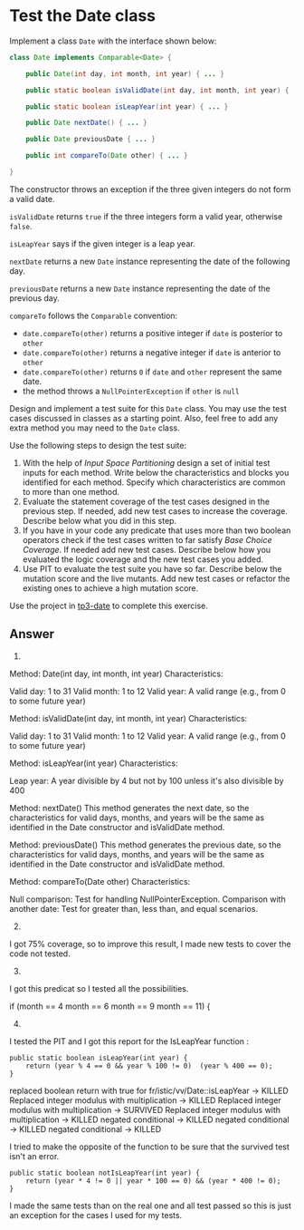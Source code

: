 # Test the Date class

Implement a class `Date` with the interface shown below:

```java
class Date implements Comparable<Date> {

    public Date(int day, int month, int year) { ... }

    public static boolean isValidDate(int day, int month, int year) { ... }

    public static boolean isLeapYear(int year) { ... }

    public Date nextDate() { ... }

    public Date previousDate { ... }

    public int compareTo(Date other) { ... }

}
```

The constructor throws an exception if the three given integers do not form a valid date.

`isValidDate` returns `true` if the three integers form a valid year, otherwise `false`.

`isLeapYear` says if the given integer is a leap year.

`nextDate` returns a new `Date` instance representing the date of the following day.

`previousDate` returns a new `Date` instance representing the date of the previous day.

`compareTo` follows the `Comparable` convention:

* `date.compareTo(other)` returns a positive integer if `date` is posterior to `other`
* `date.compareTo(other)` returns a negative integer if `date` is anterior to `other`
* `date.compareTo(other)` returns `0` if `date` and `other` represent the same date.
* the method throws a `NullPointerException` if `other` is `null` 

Design and implement a test suite for this `Date` class.
You may use the test cases discussed in classes as a starting point. 
Also, feel free to add any extra method you may need to the `Date` class.


Use the following steps to design the test suite:

1. With the help of *Input Space Partitioning* design a set of initial test inputs for each method. Write below the characteristics and blocks you identified for each method. Specify which characteristics are common to more than one method.
2. Evaluate the statement coverage of the test cases designed in the previous step. If needed, add new test cases to increase the coverage. Describe below what you did in this step.
3. If you have in your code any predicate that uses more than two boolean operators check if the test cases written to far satisfy *Base Choice Coverage*. If needed add new test cases. Describe below how you evaluated the logic coverage and the new test cases you added.
4. Use PIT to evaluate the test suite you have so far. Describe below the mutation score and the live mutants. Add new test cases or refactor the existing ones to achieve a high mutation score.

Use the project in [tp3-date](../code/tp3-date) to complete this exercise.

## Answer

1.
Method: Date(int day, int month, int year)
Characteristics:

Valid day: 1 to 31
Valid month: 1 to 12
Valid year: A valid range (e.g., from 0 to some future year)


 
Method: isValidDate(int day, int month, int year)
Characteristics:

Valid day: 1 to 31
Valid month: 1 to 12
Valid year: A valid range (e.g., from 0 to some future year)


 
Method: isLeapYear(int year)
Characteristics:

Leap year: A year divisible by 4 but not by 100 unless it's also divisible by 400


 
Method: nextDate()
This method generates the next date, so the characteristics for valid days, months, and years will be the same as identified in the Date constructor and isValidDate method.


 
Method: previousDate()
This method generates the previous date, so the characteristics for valid days, months, and years will be the same as identified in the Date constructor and isValidDate method.


 
Method: compareTo(Date other)
Characteristics:

Null comparison: Test for handling NullPointerException.
Comparison with another date: Test for greater than, less than, and equal scenarios.

2.
I got 75% coverage, so to improve this result, I made new tests to cover the code not tested.

3.
  I got this predicat so I tested all the possibilities.

if (month == 4  month == 6  month == 9  month == 11) {


4.
I tested the PIT and I got this report for the IsLeapYear function : 

    public static boolean isLeapYear(int year) {
        return (year % 4 == 0 && year % 100 != 0)  (year % 400 == 0);
    }

replaced boolean return with true for fr/istic/vv/Date::isLeapYear → KILLED
Replaced integer modulus with multiplication → KILLED
Replaced integer modulus with multiplication → SURVIVED
Replaced integer modulus with multiplication → KILLED
negated conditional → KILLED
negated conditional → KILLED
negated conditional → KILLED

I tried to make the opposite of the function to be sure that the survived test isn't an error.

    public static boolean notIsLeapYear(int year) {
        return (year * 4 != 0 || year * 100 == 0) && (year * 400 != 0);
    }

I made the same tests than on the real one and all test passed so this is just an exception for the cases I used for my tests.